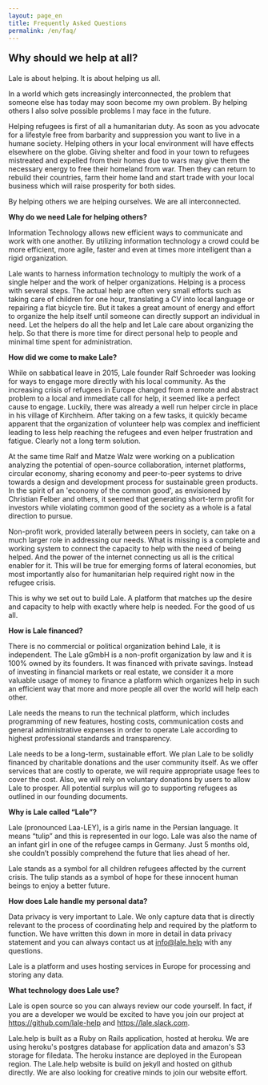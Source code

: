 ```yaml
---
layout: page_en
title: Frequently Asked Questions
permalink: /en/faq/
---
```

<style>.page-link.team { border-color:#FF7043; }</style>

<p style="font-size:20px"><b>Why should we help at all?</b></p>

Lale is about helping. It is about helping us all. 

In a world which gets increasingly interconnected, the problem that someone else has today may soon become my own problem. By helping others I also solve possible problems I may face in the future. 

Helping refugees is first of all a humanitarian duty. As soon as you advocate for a lifestyle free from barbarity and suppression you want to live in a humane society. Helping others in your local environment will have effects elsewhere on the globe. Giving shelter and food in your town to refugees mistreated and expelled from their homes due to wars may give them the necessary energy to free their homeland from war. Then they can return to rebuild their countries, farm their home land and start trade with your local business which will raise prosperity for both sides.

By helping others we are helping ourselves. We are all interconnected. 

<b>Why do we need Lale for helping others?</b>

Information Technology allows new efficient ways to communicate and work with one another. By utilizing information technology a crowd could be more efficient, more agile, faster and even at times more intelligent than a rigid organization. 

Lale wants to harness information technology to multiply the work of a single helper and the work of helper organizations. Helping is a process with several steps. The actual help are often very small efforts such as taking care of children for one hour, translating a CV into local language or repairing a flat bicycle tire. But it takes a great amount of energy and effort to organize the help itself until someone can directly support an individual in need.  Let the helpers do all the help and let Lale care about organizing the help. So that there is more time for direct personal help to people and minimal time spent for administration.

<b>How did we come to make Lale?</b>

While on sabbatical leave in 2015, Lale founder Ralf Schroeder was looking for ways to engage more directly with his local community. As the increasing crisis of refugees in Europe changed from a remote and abstract problem to a local and immediate call for help, it seemed like a perfect cause to engage. Luckily, there was already a well run helper circle in place in his village of Kirchheim. After taking on a few tasks, it quickly became apparent that the organization of volunteer help was complex and inefficient leading to less help reaching the refugees and even helper frustration and fatigue. Clearly not a long term solution.

At the same time Ralf and Matze Walz were working on a publication analyzing the potential of open-source collaboration, internet platforms, circular economy, sharing economy and peer-to-peer systems to drive towards a design and development process for sustainable green products. In the spirit of an 'economy of the common good', as envisioned by Christian Felber and others, it seemed that generating short-term profit for investors while violating common good of the society as a whole is a fatal direction to pursue. 

Non-profit work, provided laterally between peers in society, can take on a much larger role in addressing our needs. What is missing is a complete and working system to connect the capacity to help with the need of being helped. And the power of the internet connecting us all is the critical enabler for it. This will be true for emerging forms of lateral economies, but most importantly also for humanitarian help required right now in the refugee crisis.

This is why we set out to build Lale. A platform that matches up the desire and capacity to help with exactly where help is needed. For the good of us all.

<b>How is Lale financed?</b>

There is no commercial or political organization behind Lale, it is independent. The Lale gGmbH is a non-profit organization by law and it is 100% owned by its founders. It was financed with private savings. Instead of investing in financial markets or real estate, we consider it a more valuable usage of money to finance a platform which organizes help in such an efficient way that more and more people all over the world will help each other. 

Lale needs the means to run the technical platform, which includes programming of new features, hosting costs, communication costs and general administrative expenses in order to operate Lale according to highest professional standards and transparency.

Lale needs to be a long-term, sustainable effort. We plan Lale to be solidly financed by charitable donations and the user community itself. As we offer services that are costly to operate, we will require appropriate usage fees to cover the cost. Also, we will rely on voluntary donations by users to allow Lale to prosper. All potential surplus will go to supporting refugees as outlined in our founding documents.
 

<b>Why is Lale called “Lale”?</b>

Lale (pronounced Laa-LEY), is a girls name in the Persian language. It means “tulip” and this is represented in our logo. Lale was also the name of an infant girl in one of the refugee camps in Germany. Just 5 months old, she couldn’t possibly comprehend the future that lies ahead of her.

Lale stands as a symbol for all children refugees affected by the current crisis. The tulip stands as a symbol of hope for these innocent human beings to enjoy a better future.

<b>How does Lale handle my personal data?</b>

Data privacy is very important to Lale. We only capture data that is directly relevant to the process of coordinating help and required by the platform to function. We have written this down in more in detail in data privacy statement and you can always contact us at info@lale.help with any questions.

Lale is a platform and uses hosting services in Europe for processing and storing any data.

<b>What technology does Lale use?</b>

Lale is open source so you can always review our code yourself. In fact, if you are a developer we would be excited to have you join our project at <a href="https://github.com/lale-help">https://github.com/lale-help</a> and <a href="https://lale.slack.com">https://lale.slack.com</a>.

Lale.help is built as a Ruby on Rails application, hosted at heroku. We are using heroku's postgres database for application data and amazon's S3 storage for filedata. The heroku instance are deployed in the European region. The Lale.help website is build on jekyll and hosted on github directly. We are also looking for creative minds to join our website effort.
